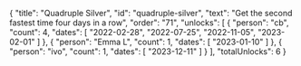 {
  "title": "Quadruple Silver",
  "id": "quadruple-silver",
  "text": "Get the second fastest time four days in a row",
  "order": "71",
  "unlocks": [
    {
      "person": "cb",
      "count": 4,
      "dates": [
        "2022-02-28",
        "2022-07-25",
        "2022-11-05",
        "2023-02-01"
      ]
    },
    {
      "person": "Emma L",
      "count": 1,
      "dates": [
        "2023-01-10"
      ]
    },
    {
      "person": "ivo",
      "count": 1,
      "dates": [
        "2023-12-11"
      ]
    }
  ],
  "totalUnlocks": 6
}